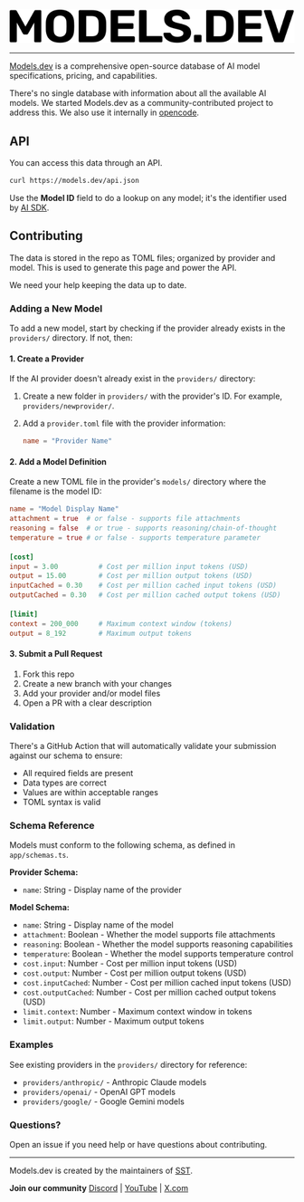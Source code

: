 <p align="center">
  <a href="https://models.dev">
    <picture>
      <source srcset="./logo-dark.svg" media="(prefers-color-scheme: dark)">
      <source srcset="./logo-light.svg" media="(prefers-color-scheme: light)">
      <img src="./logo-light.svg" alt="Models.dev logo">
    </picture>
  </a>
</p>

---

[Models.dev](https://models.dev) is a comprehensive open-source database of AI model specifications, pricing, and capabilities.

There's no single database with information about all the available AI models. We started Models.dev as a community-contributed project to address this. We also use it internally in [opencode](https://opencode.ai).

## API

You can access this data through an API.

```bash
curl https://models.dev/api.json
```

Use the **Model ID** field to do a lookup on any model; it's the identifier used by [AI SDK](https://ai-sdk.dev/).

## Contributing

The data is stored in the repo as TOML files; organized by provider and model. This is used to generate this page and power the API.

We need your help keeping the data up to date.

### Adding a New Model

To add a new model, start by checking if the provider already exists in the `providers/` directory. If not, then:

#### 1. Create a Provider

If the AI provider doesn't already exist in the `providers/` directory:

1. Create a new folder in `providers/` with the provider's ID. For example, `providers/newprovider/`.
2. Add a `provider.toml` file with the provider information:

   ```toml
   name = "Provider Name"
   ```

#### 2. Add a Model Definition

Create a new TOML file in the provider's `models/` directory where the filename is the model ID:

```toml
name = "Model Display Name"
attachment = true  # or false - supports file attachments
reasoning = false  # or true - supports reasoning/chain-of-thought
temperature = true # or false - supports temperature parameter

[cost]
input = 3.00          # Cost per million input tokens (USD)
output = 15.00        # Cost per million output tokens (USD)
inputCached = 0.30    # Cost per million cached input tokens (USD)
outputCached = 0.30   # Cost per million cached output tokens (USD)

[limit]
context = 200_000     # Maximum context window (tokens)
output = 8_192        # Maximum output tokens
```

#### 3. Submit a Pull Request

1. Fork this repo
2. Create a new branch with your changes
3. Add your provider and/or model files
4. Open a PR with a clear description

### Validation

There's a GitHub Action that will automatically validate your submission against our schema to ensure:

- All required fields are present
- Data types are correct
- Values are within acceptable ranges
- TOML syntax is valid

### Schema Reference

Models must conform to the following schema, as defined in `app/schemas.ts`.

**Provider Schema:**

- `name`: String - Display name of the provider

**Model Schema:**

- `name`: String - Display name of the model
- `attachment`: Boolean - Whether the model supports file attachments
- `reasoning`: Boolean - Whether the model supports reasoning capabilities
- `temperature`: Boolean - Whether the model supports temperature control
- `cost.input`: Number - Cost per million input tokens (USD)
- `cost.output`: Number - Cost per million output tokens (USD)
- `cost.inputCached`: Number - Cost per million cached input tokens (USD)
- `cost.outputCached`: Number - Cost per million cached output tokens (USD)
- `limit.context`: Number - Maximum context window in tokens
- `limit.output`: Number - Maximum output tokens

### Examples

See existing providers in the `providers/` directory for reference:

- `providers/anthropic/` - Anthropic Claude models
- `providers/openai/` - OpenAI GPT models
- `providers/google/` - Google Gemini models

### Questions?

Open an issue if you need help or have questions about contributing.

---

Models.dev is created by the maintainers of [SST](https://sst.dev).

**Join our community** [Discord](https://sst.dev/discord) | [YouTube](https://www.youtube.com/c/sst-dev) | [X.com](https://x.com/SST_dev)
